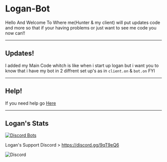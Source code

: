 # Logan-Bot
Hello And Welcome To Where me(Hunter & my client)
will put updates code and more so that if your having problems or just want to see me code you now can!!

---------------------------------------------------------------------------------------------------------------------------
## Updates!
I added my Main Code whitch is like when i start up logan but i want you to know that i have my bot in 2 diffrent set up's as in `client.on` & `bot.on` FYI

-----------------------------------------------------------------------------------------------
##  Help!
If you need help go [Here](https://discord.gg/9qT9eQ6)

--------------------------------------------------------------------------------------------------------------------------
## Logan's Stats 
[![Discord Bots](https://discordbots.org/api/widget/408070424484904960.svg)](https://discordbots.org/bot/408070424484904960)

Logan's Support Discord > https://discord.gg/9qT9eQ6

![Discord](https://img.shields.io/discord/408084149979709452.svg)

